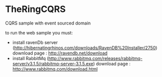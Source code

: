 TheRingCQRS
===========

CQRS sample with event sourced domain

to run the web sample you must:
- install ravenDb server (http://hibernatingrhinos.com/downloads/RavenDB%20Installer/2750) download page : http://ravendb.net/download
- install RabbitMq (http://www.rabbitmq.com/releases/rabbitmq-server/v3.1.5/rabbitmq-server-3.1.5.exe) download page : http://www.rabbitmq.com/download.html
